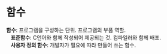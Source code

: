 # 함수
**함수**: 프로그램을 구성하는 단위. 프로그램의 부품 역할.  
&nbsp;&nbsp;&nbsp;**표준함수**: C언어와 함께 작성되어 제공되는 것. 컴파일러와 함께 배포.  
&nbsp;&nbsp;&nbsp;**사용자 정의 함수**: 개발자가 필요에 따라 만들어 쓰는 함수.
